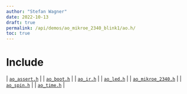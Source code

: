 ```yaml
---
author: "Stefan Wagner"
date: 2022-10-13
draft: true
permalink: /api/demos/ao_mikroe_2340_blink1/ao.h/
toc: true
---
```


# Include

| [`ao_assert.h`](../../src/ao/ao_assert.h.md) |
| [`ao_boot.h`](../ao_mikroe_2340/ao_boot.h.md) |
| [`ao_ir.h`](../../src/ao_sys_xc32_pic32mz_efe/ao_ir.h.md) |
| [`ao_led.h`](../ao_mikroe_2340/ao_led.h.md) |
| [`ao_mikroe_2340.h`](../ao_mikroe_2340/ao_mikroe_2340.h.md) |
| [`ao_spin.h`](../../src/ao_sys/ao_spin.h.md) |
| [`ao_time.h`](../../src/ao_sys/ao_time.h.md) |
